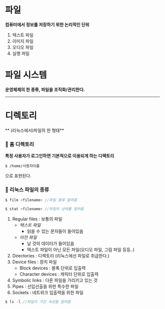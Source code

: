 # 파일
**컴퓨터에서 정보를 저장하기 위한 논리적인 단위**
1. 텍스트 파일
2. 이미지 파일
3. 오디오 파일
4. 실행 파일

# 파일 시스템
**운영체제의 한 종류, 파일을 조직화/관리한다.**


------------
# 디렉토리
** (리눅스에서)파일의 한 형태** 

### :dart: 홈 디렉토리
**특정 사용자가 로그인하면 기본적으로 이용되게 하는 디렉토리**
```
$ /home/사용자이름
```
으로 표현된다.


### :dart: 리눅스 파일의 종류

```java
$ file <filename> //파일 종류 알려줌
```
```java
$ stat <filename> //파일의 상태를 알려줌
```


1. Regular files : 보통의 파일
    - *텍스트 파일*
      - 읽을 수 있는 문자들이 들어있음
    - *이진 파일*
      - 날 것의 데이터가 들어있음
      - 텍스트 파일이 아닌 모든 파일(오디오 파일, 그림 파일 등등..)
2. Directories : 디렉토리 (리눅스에선 파일로 취급한다.)
3. Device files : 장치 파일
    - Block devices : 블록 단위로 입출력
    - Character devices : 캐릭터 단위로 입출력
4. Symbolic links : 다른 파일을 가리키고 있는 것
5. Pipes : 선입선출을 위한 특수한 파일
6. Sockets : 네트위크 입출력을 위한 파일


```java
$ ls -l //파일이 가진 속성들 알려줌
```

